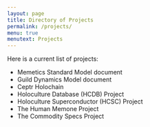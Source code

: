 ```yaml
---
layout: page
title: Directory of Projects
permalink: /projects/
menu: true
menutext: Projects
---
```



Here is a current list of projects:

* Memetics Standard Model document
* Guild Dynamics Model document
* Ceptr Holochain
* Holoculture Database (HCDB) Project
* Holoculture Superconductor (HCSC) Project
* The Human Memone Project
* The Commodity Specs Project
